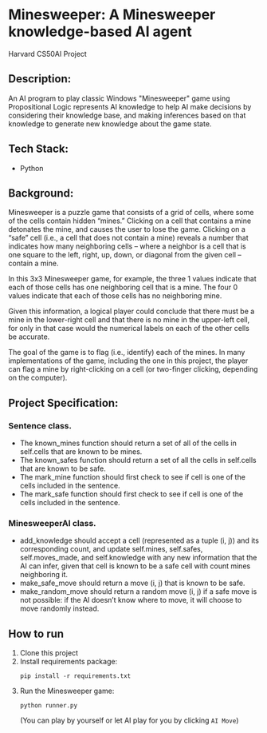 # Minesweeper: A Minesweeper knowledge-based AI agent

Harvard CS50AI Project

## Description:

An AI program to play classic Windows "Minesweeper" game using Propositional Logic represents AI knowledge to help AI make decisions by considering their knowledge base, and making inferences based on that knowledge to generate new knowledge about the game state.

## Tech Stack:

* Python

## Background:
Minesweeper is a puzzle game that consists of a grid of cells, where some of the cells contain hidden “mines.” Clicking on a cell that contains a mine detonates the mine, and causes the user to lose the game. Clicking on a “safe” cell (i.e., a cell that does not contain a mine) reveals a number that indicates how many neighboring cells – where a neighbor is a cell that is one square to the left, right, up, down, or diagonal from the given cell – contain a mine.

In this 3x3 Minesweeper game, for example, the three 1 values indicate that each of those cells has one neighboring cell that is a mine. The four 0 values indicate that each of those cells has no neighboring mine.

Given this information, a logical player could conclude that there must be a mine in the lower-right cell and that there is no mine in the upper-left cell, for only in that case would the numerical labels on each of the other cells be accurate.

The goal of the game is to flag (i.e., identify) each of the mines. In many implementations of the game, including the one in this project, the player can flag a mine by right-clicking on a cell (or two-finger clicking, depending on the computer).

## Project Specification:

### Sentence class.
* The known_mines function should return a set of all of the cells in self.cells that are known to be mines.
* The known_safes function should return a set of all the cells in self.cells that are known to be safe.
* The mark_mine function should first check to see if cell is one of the cells included in the sentence.
* The mark_safe function should first check to see if cell is one of the cells included in the sentence.
  
### MinesweeperAI class.
* add_knowledge should accept a cell (represented as a tuple (i, j)) and its corresponding count, and update self.mines, self.safes, self.moves_made, and self.knowledge with any new information that the AI can infer, given that cell is known to be a safe cell with count mines neighboring it.
* make_safe_move should return a move (i, j) that is known to be safe.
* make_random_move should return a random move (i, j) if a safe move is not possible: if the AI doesn’t know where to move, it will choose to move randomly instead.


## How to run

1. Clone this project
2. Install requirements package:
   ```
   pip install -r requirements.txt
   ```
3. Run the Minesweeper game:
   ```
   python runner.py
   ```
   (You can play by yourself or let AI play for you by clicking `AI Move`)
